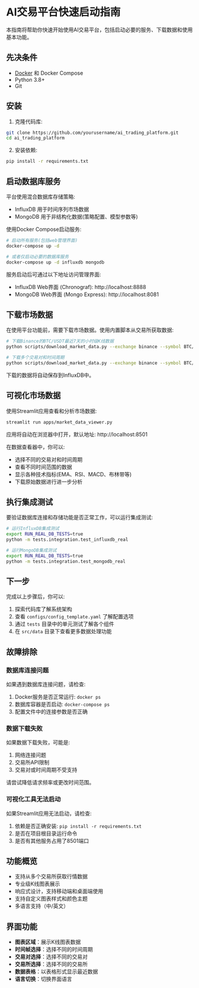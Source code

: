 # AI交易平台快速启动指南

本指南将帮助你快速开始使用AI交易平台，包括启动必要的服务、下载数据和使用基本功能。

## 先决条件

- [Docker](https://www.docker.com/get-started) 和 Docker Compose
- Python 3.8+
- Git

## 安装

1. 克隆代码库:

```bash
git clone https://github.com/yourusername/ai_trading_platform.git
cd ai_trading_platform
```

2. 安装依赖:

```bash
pip install -r requirements.txt
```

## 启动数据库服务

平台使用混合数据库存储策略:
- InfluxDB 用于时间序列市场数据
- MongoDB 用于非结构化数据(策略配置、模型参数等)

使用Docker Compose启动服务:

```bash
# 启动所有服务(包括web管理界面)
docker-compose up -d

# 或者仅启动必要的数据库服务
docker-compose up -d influxdb mongodb
```

服务启动后可通过以下地址访问管理界面:
- InfluxDB Web界面 (Chronograf): http://localhost:8888
- MongoDB Web界面 (Mongo Express): http://localhost:8081

## 下载市场数据

在使用平台功能前，需要下载市场数据。使用内置脚本从交易所获取数据:

```bash
# 下载Binance的BTC/USDT最近7天的小时级K线数据
python scripts/download_market_data.py --exchange binance --symbol BTC/USDT --timeframe 1h --days 7

# 下载多个交易对和时间周期
python scripts/download_market_data.py --exchange binance --symbol BTC/USDT,ETH/USDT --timeframe 1h,4h,1d --days 30
```

下载的数据将自动保存到InfluxDB中。

## 可视化市场数据

使用Streamlit应用查看和分析市场数据:

```bash
streamlit run apps/market_data_viewer.py
```

应用将自动在浏览器中打开，默认地址: http://localhost:8501

在数据查看器中，你可以:
- 选择不同的交易对和时间周期
- 查看不同时间范围的数据
- 显示各种技术指标(EMA、RSI、MACD、布林带等)
- 下载原始数据进行进一步分析

## 执行集成测试

要验证数据库连接和存储功能是否正常工作，可以运行集成测试:

```bash
# 运行InfluxDB集成测试
export RUN_REAL_DB_TESTS=true
python -m tests.integration.test_influxdb_real

# 运行MongoDB集成测试
export RUN_REAL_DB_TESTS=true
python -m tests.integration.test_mongodb_real
```

## 下一步

完成以上步骤后，你可以:

1. 探索代码库了解系统架构
2. 查看 `configs/config_template.yaml` 了解配置选项
3. 通过 `tests` 目录中的单元测试了解各个组件
4. 在 `src/data` 目录下查看更多数据处理功能

## 故障排除

### 数据库连接问题

如果遇到数据库连接问题，请检查:

1. Docker服务是否正常运行: `docker ps`
2. 数据库容器是否启动: `docker-compose ps`
3. 配置文件中的连接参数是否正确

### 数据下载失败

如果数据下载失败，可能是:

1. 网络连接问题
2. 交易所API限制
3. 交易对或时间周期不受支持

请尝试降低请求频率或更改时间范围。

### 可视化工具无法启动

如果Streamlit应用无法启动，请检查:

1. 依赖是否正确安装: `pip install -r requirements.txt`
2. 是否在项目根目录运行命令
3. 是否有其他服务占用了8501端口 

## 功能概览

- 支持从多个交易所获取行情数据
- 专业级K线图表展示
- 响应式设计，支持移动端和桌面端使用
- 支持自定义图表样式和颜色主题
- 多语言支持（中/英文）

## 界面功能

- **图表区域**：展示K线图表数据
- **时间帧选择**：选择不同的时间周期
- **交易对选择**：选择不同的交易对
- **交易所选择**：选择不同的交易所
- **数据表格**：以表格形式显示最近数据
- **语言切换**：切换界面语言 